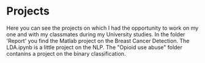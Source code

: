 # Projects
Here you can see the projects on which I had the opportunity to work on my one and with my classmates during my University studies. 
In the folder 'Report' you find the Matlab project on the Breast Cancer Detection.
The LDA.ipynb is a little project on the NLP.
The "Opioid use abuse" folder contanins a project on the binary classification.
